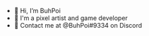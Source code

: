 - 👋 Hi, I’m BuhPoi
- 🎨 I'm a pixel artist and game developer
- 📧 Contact me at @BuhPoi#9334 on Discord

<!---
BuhPoi/BuhPoi is a ✨ special ✨ repository because its `README.md` (this file) appears on your GitHub profile.
You can click the Preview link to take a look at your changes.
--->
